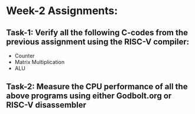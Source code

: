 # Week-2 Assignments:
## Task-1: Verify all the following C-codes from the previous assignment using the RISC-V compiler:
- Counter
- Matrix Multiplication
- ALU
## Task-2: Measure the CPU performance of all the above programs using either Godbolt.org or RISC-V disassembler
